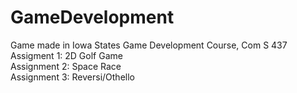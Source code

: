 # GameDevelopment
Game made in Iowa States Game Development Course, Com S 437 <br>
Assigment 1: 2D Golf Game <br>
Assignment 2: Space Race <br>
Assignment 3: Reversi/Othello
